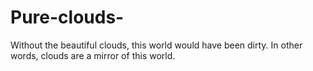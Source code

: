 # Pure-clouds-
Without the beautiful clouds, this world would have been dirty. In other words, clouds are a mirror of this world.
